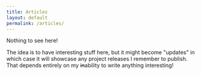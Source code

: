 ```yaml
---
title: Articles
layout: default
permalink: /articles/
---
```


Nothing to see here!

The idea is to have interesting stuff here, but it might become "updates" in which case it will showcase any project releases I remember to publish. That depends entirely on my ~~in~~ability to write anything interesting!
